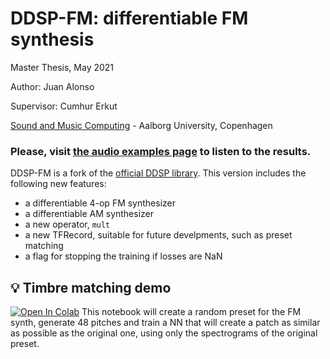# DDSP-FM: differentiable FM synthesis

Master Thesis, May 2021

Author: Juan Alonso

Supervisor: Cumhur Erkut

[Sound and Music Computing](https://www.smc.aau.dk/) - Aalborg University, Copenhagen


### Please, visit [the audio examples page](https://juanalonso.github.io/ddsp_fm/) to listen to the results.

DDSP-FM is a fork of the [official DDSP library](https://github.com/magenta/ddsp). This version includes the following new features:
* a differentiable 4-op FM synthesizer
* a differentiable AM synthesizer
* a new operator, `mult`
* a new TFRecord, suitable for future develpments, such as preset matching
* a flag for stopping the training if losses are NaN

## 💡 Timbre matching demo
[![Open In Colab](https://colab.research.google.com/assets/colab-badge.svg)](https://colab.research.google.com/github/juanalonso/ddsp_fm/blob/main/Timbre_matching.ipynb) This notebook will create a random preset for the FM synth, generate 48 pitches and train a NN that will create a patch as similar as possible as the original one, using only the spectrograms of the original preset.